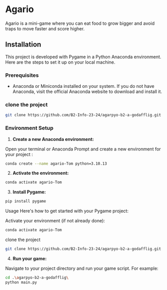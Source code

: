 # Agario

Agario is a mini-game where you can eat food to grow bigger and avoid traps to move faster and score higher.

## Installation

This project is developed with Pygame in a Python Anaconda environment. Here are the steps to set it up on your local machine.

### Prerequisites

- Anaconda or Miniconda installed on your system. If you do not have Anaconda, visit the official Anaconda website to download and install it.

### clone the project

```bash
git clone https://github.com/B2-Info-23-24/agarpyo-b2-a-godafflig.git

```

### Environment Setup

1. **Create a new Anaconda environment:**

Open your terminal or Anaconda Prompt and create a new environment for your project :

```bash
conda create --name agario-Tom python=3.10.13
```

2. **Activate the environment:**

```bash
conda activate agario-Tom
```

3. **Install Pygame:**

```bash
pip install pygame
```

Usage
Here's how to get started with your Pygame project:

Activate your environment (if not already done):

```bash
conda activate agario-Tom
```

clone the project

```bash
git clone https://github.com/B2-Info-23-24/agarpyo-b2-a-godafflig.git

```

4. **Run your game:**

Navigate to your project directory and run your game script. For example:

```bash
cd .\agarpyo-b2-a-godafflig\
python main.py
```
